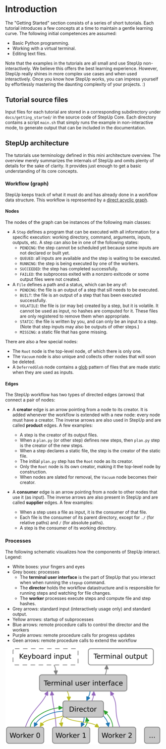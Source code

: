 # Introduction

The "Getting Started" section consists of a series of short tutorials.
Each tutorial introduces a few concepts at a time to maintain a gentle learning curve.
The following initial competences are assumed:

- Basic Python programming.
- Working with a virtual terminal.
- Editing text files.

Note that the examples in the tutorials are all small and use StepUp non-interactively.
We believe this offers the best learning experience.
However, StepUp really shines in more complex use cases and when used interactively.
Once you know how StepUp works, you can impress yourself by effortlessly mastering the daunting complexity of your projects. :)


## Tutorial source files

Input files for each tutorial are stored in a corresponding subdirectory under `docs/getting_started/` in the source code of StepUp Core.
Each directory contains a script `main.sh` that simply runs the example in non-interactive mode,
to generate output that can be included in the documentation.


## StepUp architecture

The tutorials use terminology defined in this mini architecture overview.
The overview merely summarizes the internals of StepUp and omits plenty of details for the sake of clarity.
It provides just enough to get a basic understanding of its core concepts.


### Workflow (graph)

StepUp keeps track of what it must do and has already done in a workflow data structure.
This workflow is represented by a [direct acyclic graph](https://en.wikipedia.org/wiki/Directed_acyclic_graph).


#### Nodes

The nodes of the graph can be instances of the following main classes:

- A `Step` defines a program that can be executed with all information for a specific execution:
  working directory, command, arguments, inputs, outputs, etc.
  A step can also be in one of the following states:
    - `PENDING`: the step cannot be scheduled yet because some inputs are not declared or built yet.
    - `QUEUED`: all inputs are available and the step is waiting to be executed.
    - `RUNNING`: the step is being executed by one of the workers.
    - `SUCCEEDED`: the step has completed successfully.
    - `FAILED`: the subprocess exited with a nonzero exitcode or some output files were not created.
- A `File` defines a path and a status, which can be any of:
    - `PENDING`: the file is an output of a step that sill needs to be executed.
    - `BUILT`: the file is an output of a step that has been executed successfully.
    - `VOLATILE`: the file is (or may be) created by a step, but it is volatile.
      It cannot be used as input, no hashes are computed for it.
      These files are only registered to remove them when appropriate.
    - `STATIC`: the file is written by you, and can only be an input to a step.
      (Note that step inputs may also be outputs of other steps.)
    - `MISSING`: a static file that has gone missing.

There are also a few special nodes:

- The `Root` node is the top-level node, of which there is only one.
- The `Vacuum` node is also unique and collects other nodes that will soon be deleted.
- A `DeferredGlob` node contains a [glob](https://en.wikipedia.org/wiki/Glob_(programming)) pattern of files that are made static when they are used as inputs.


#### Edges

The StepUp workflow has two types of directed edges (arrows) that connect a pair of nodes:

- A **creator** edge is an arrow pointing from a node to its creator.
  It is added whenever the workflow is extended with a new node:
  every node must have a creator.
  The inverse arrows are also used in StepUp and are called **product** edges.
  A few examples:
    - A step is the creator of its output files.
    - When a `plan.py` (or other step) defines new steps, then `plan.py` step is the creator of
      the new steps.
    - When a step declares a static file, the step is the creator of the static file.
    - The initial `plan.py` step has the `Root` node as its creator.
    - Only the `Root` node is its own creator, making it the top-level node by construction.
    - When nodes are slated for removal, the `Vacuum` node becomes their creator.

- A **consumer** edge is an arrow pointing from a node to other nodes that use it (as input).
  The inverse arrows are also present in StepUp and are called **supplier** edges.
  A few examples:
    - When a step uses a file as input, it is the consumer of that file.
    - Each file is the consumer of its parent directory,
      except for `./` (for relative paths) and `/` (for absolute paths).
    - A step is the consumer of its working directory.


### Processes

The following schematic visualizes how the components of StepUp interact. Legend:

- White boxes: your fingers and eyes
- Grey boxes: processes
    - The **terminal user interface** is the part of StepUp that you interact when when running the `stepup` command.
    - The **director** holds the workflow datastructure and is responsible for running steps and watching for file changes.
    - The **worker** processes execute steps and compute file and step hashes.
- Grey arrows: standard input (interactively usage only) and standard output.
- Yellow arrows: startup of subprocesses
- Blue arrows: remote procedure calls to control the director and the workers
- Purple arrows: remote procedure calls for progress updates
- Geen arrows: remote procedure calls to extend the workflow

![processes](processes.svg)

